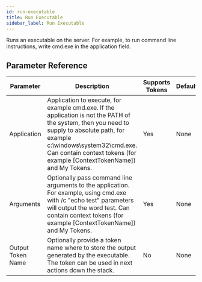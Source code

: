 ```yaml
---
id: run-executable
title: Run Executable
sidebar_label: Run Executable
---
```



Runs an executable on the server. For example, to run command line instructions, write cmd.exe in the application field.

## Parameter Reference
| Parameter | Description | Supports Tokens | Default |
| -- | -- | -- | -- |
| Application | Application to execute, for example cmd.exe. If the application is not the PATH of the system, then you need to supply to absolute path, for example c:\windows\system32\cmd.exe. Can contain context tokens (for example [ContextTokenName]) and My Tokens. | Yes | None |
| Arguments | Optionally pass command line arguments to the application. For example, using cmd.exe with /c "echo test" parameters will output the word test. Can contain context tokens (for example [ContextTokenName]) and My Tokens. | Yes | None |
| Output Token Name | Optionally provide a token name where to store the output generated by the executable. The token can be used in next actions down the stack. | No | None |
